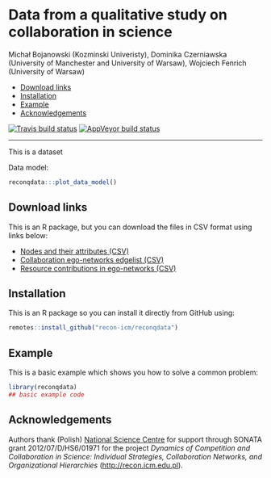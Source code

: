 Data from a qualitative study on collaboration in science
================
Michał Bojanowski (Kozminski Univeristy), Dominika Czerniawska
(University of Manchester and University of Warsaw), Wojciech Fenrich
(University of Warsaw)

  - [Download links](#download-links)
  - [Installation](#installation)
  - [Example](#example)
  - [Acknowledgements](#acknowledgements)

<!-- README.md is generated from README.Rmd. Please edit that file -->

<!-- badges: start -->

[![Travis build
status](https://travis-ci.org/recon-icm/reconqdata.svg?branch=master)](https://travis-ci.org/recon-icm/reconqdata)
[![AppVeyor build
status](https://ci.appveyor.com/api/projects/status/github/recon-icm/reconqdata?branch=master&svg=true)](https://ci.appveyor.com/project/recon-icm/reconqdata)
<!-- badges: end -->

-----

This is a dataset

Data model:

``` r
reconqdata:::plot_data_model()
```

## Download links

This is an R package, but you can download the files in CSV format using
links below:

  - [Nodes and their attributes
    (CSV)](https://github.com/recon-icm/reconqdata/blob/master/data-raw/nodes.csv)
  - [Collaboration ego-networks edgelist
    (CSV)](https://github.com/recon-icm/reconqdata/blob/master/data-raw/collaboration.csv)
  - [Resource contributions in ego-networks
    (CSV)](https://github.com/recon-icm/reconqdata/blob/master/data-raw/collaboration.csv)

## Installation

This is an R package so you can install it directly from GitHub using:

``` r
remotes::install_github("recon-icm/reconqdata")
```

## Example

This is a basic example which shows you how to solve a common problem:

``` r
library(reconqdata)
## basic example code
```

## Acknowledgements

Authors thank (Polish) [National Science Centre](https://ncn.gov.pl) for
support through SONATA grant 2012/07/D/HS6/01971 for the project
*Dynamics of Competition and Collaboration in Science: Individual
Strategies, Collaboration Networks, and Organizational Hierarchies*
(<http://recon.icm.edu.pl>).
